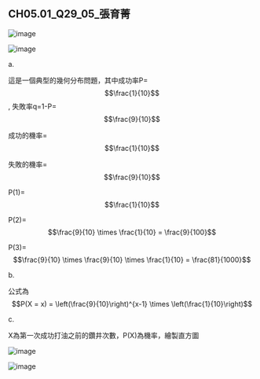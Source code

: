 ## CH05.01_Q29_05_張育菁 

![image](https://github.com/user-attachments/assets/d4eebca3-05c1-4f72-98b3-7b5a6b03ddbb)

![image](https://github.com/user-attachments/assets/e0065837-bd19-4901-97c2-5c40747759aa)


a.

這是一個典型的幾何分布問題，其中成功率P= $$\frac{1}{10}$$ , 失敗率q=1-P= $$\frac{9}{10}$$

成功的機率= $$\frac{1}{10}$$

失敗的機率= $$\frac{9}{10}$$

P(1)= $$\frac{1}{10}$$

P(2)= $$\frac{9}{10} \times \frac{1}{10} = \frac{9}{100}$$

P(3)= $$\frac{9}{10} \times \frac{9}{10} \times \frac{1}{10} = \frac{81}{1000}$$

b.

公式為 $$P(X = x) = \left(\frac{9}{10}\right)^{x-1} \times \left(\frac{1}{10}\right)$$

c.

X為第一次成功打油之前的鑽井次數，P(X)為機率，繪製直方圖

![image](https://github.com/user-attachments/assets/a5f7f8ca-0001-4336-ba4b-a39ca1c96b08)


![image](https://github.com/user-attachments/assets/a5effad6-63c6-49e6-a5ee-61d7b55a3a2f)


